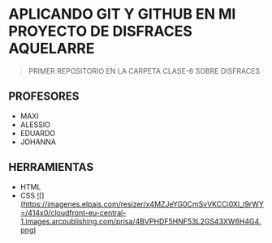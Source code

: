 #  APLICANDO GIT Y GITHUB EN MI PROYECTO DE DISFRACES AQUELARRE 

> PRIMER REPOSITORIO EN LA CARPETA CLASE-6 SOBRE DISFRACES

## PROFESORES
- MAXI
- ALESSIO
- EDUARDO
- JOHANNA

## HERRAMIENTAS
- HTML
- CSS
[![] (https://imagenes.elpais.com/resizer/x4MZJeYG0CmSvVKCCi0Xl_l9rWY=/414x0/cloudfront-eu-central-1.images.arcpublishing.com/prisa/4BVPHDF5HNF53L2GS43XW6H4G4.png)](http://https://imagenes.elpais.com/resizer/x4MZJeYG0CmSvVKCCi0Xl_l9rWY=/414x0/cloudfront-eu-central-1.images.arcpublishing.com/prisa/4BVPHDF5HNF53L2GS43XW6H4G4.png)
